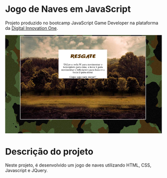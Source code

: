 # Jogo de Naves em JavaScript

Projeto produzido no bootcamp JavaScript Game Developer na plataforma da [Digital Innovation One](https://digitalinnovation.one).

![screenshot](screenshot.png?raw=true 'screenshot')

# Descrição do projeto

Neste projeto, é desenvolvido um jogo de naves utilizando HTML, CSS, Javascript e JQuery.